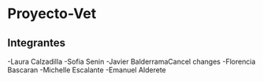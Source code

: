 # Proyecto-Vet

## Integrantes 

-Laura Calzadilla
-Sofia Senin
-Javier BalderramaCancel changes
-Florencia Bascaran
-Michelle Escalante
-Emanuel Alderete


